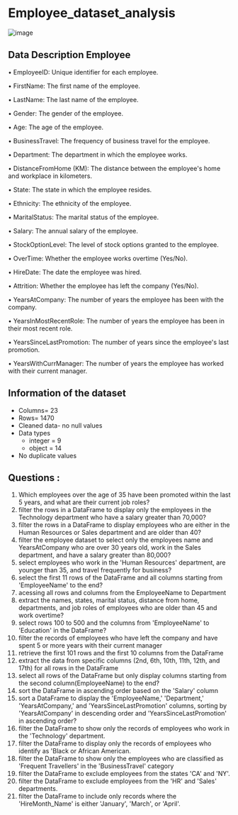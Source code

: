 # Employee_dataset_analysis
![image](https://github.com/user-attachments/assets/92c26b0e-b638-469e-b90f-610291d7cfd4)

## Data Description Employee

• EmployeeID: Unique identifier for each employee.

• FirstName: The first name of the employee.

• LastName: The last name of the employee.

• Gender: The gender of the employee.

• Age: The age of the employee.

• BusinessTravel: The frequency of business travel for the employee.

• Department: The department in which the employee works.

• DistanceFromHome (KM): The distance between the employee's home and workplace in kilometers.

• State: The state in which the employee resides.

• Ethnicity: The ethnicity of the employee.

• MaritalStatus: The marital status of the employee.

• Salary: The annual salary of the employee.

• StockOptionLevel: The level of stock options granted to the employee.

• OverTime: Whether the employee works overtime (Yes/No).

• HireDate: The date the employee was hired.

• Attrition: Whether the employee has left the company (Yes/No).

• YearsAtCompany: The number of years the employee has been with the company.

• YearsInMostRecentRole: The number of years the employee has been in their most recent role.

• YearsSinceLastPromotion: The number of years since the employee's last promotion.

• YearsWithCurrManager: The number of years the employee has worked with their current manager.

## Information of the dataset

* Columns= 23
* Rows= 1470
* Cleaned data- no null values
* Data types
     - integer = 9
     - object = 14
* No duplicate values

## Questions :

 1) Which employees over the age of 35 have been promoted within the last 5 years, and what are their current job roles?
 2) filter the rows in a DataFrame to display only the employees in the Technology department who have a salary greater than 70,000?
 3) filter the rows in a DataFrame to display employees who are either in the Human Resources or Sales department and are older than 40?
 4) filter the employee dataset to select only the employees name and YearsAtCompany who are over 30 years old, work in the Sales department, and have a salary greater than 80,000?
 5) select employees who work in the 'Human Resources' department, are younger than 35, and travel frequently for business?
 6) select the first 11 rows of the DataFrame and all columns starting from 'EmployeeName' to the end?
 7) acessing all rows and columns from the EmployeeName to Department
 8) extract the names, states, marital status, distance from home, departments, and job roles of employees who are older than 45 and work overtime?
 9) select rows 100 to 500 and the columns from 'EmployeeName' to 'Education' in the DataFrame?
 10) filter the records of employees who have left the company and have spent 5 or more years with their current manager
 11) retrieve the first 101 rows and the first 10 columns from the DataFrame
 12) extract the data from specific columns (2nd, 6th, 10th, 11th, 12th, and 17th) for all rows in the DataFrame
 13) select all rows of the DataFrame but only display columns starting from the second column(EmployeeName) to the end?
 14) sort the DataFrame in ascending order based on the 'Salary' column
 15) sort a DataFrame to display the 'EmployeeName,' 'Department,' 'YearsAtCompany,' and 'YearsSinceLastPromotion' columns, sorting by 'YearsAtCompany' in descending order and 'YearsSinceLastPromotion' in ascending order?
 16) filter the DataFrame to show only the records of employees who work in the 'Technology' department.
 17) filter the DataFrame to display only the records of employees who identify as 'Black or African American.
 18) filter the DataFrame to show only the employees who are classified as 'Frequent Travellers' in the 'BusinessTravel' category
 19) filter the DataFrame to exclude employees from the states 'CA' and 'NY'.
 20) filter the DataFrame to exclude employees from the 'HR' and 'Sales' departments.
 21) filter the DataFrame to include only records where the 'HireMonth_Name' is either 'January', 'March', or 'April'.
